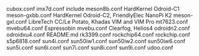 cubox.conf
imx7d.conf
include
meson8b.conf		HardKernel Odroid-C1
meson-gxbb.conf		HardKernel Odroid-C2, FriendlyElec NanoPi K2
meson-gxl.conf		LibreTech CC/Le Potato, Khadas VIM and VIM Pro
mt7623.conf
mvebu64.conf		Espressobin
mvebu.conf		Clearfog, Helios4
odroidn2.conf		
odroidxu4.conf
README.md
rk3399.conf
rockchip64.conf
rockchip.conf
s5p6818.conf
sun4i.conf
sun50iw1.conf
sun50iw2.conf
sun50iw6.conf
sun5i.conf
sun6i.conf
sun7i.conf
sun8i.conf
sun9i.conf
udoo.conf
